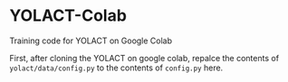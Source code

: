# YOLACT-Colab

Training code for YOLACT on Google Colab

First, after cloning the YOLACT on google colab, repalce the contents of `yolact/data/config.py` to the contents of `config.py` here.
